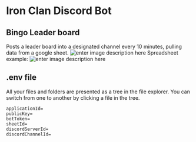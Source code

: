 # Iron Clan Discord Bot


## Bingo Leader board
Posts a leader board into a designated channel every 10 minutes, pulling data from a google sheet.
![enter image description here](https://i.imgur.com/eDov723.png)
Spreadsheet example:
![enter image description here](https://i.imgur.com/7z2WVxU.png)

## .env file

All your files and folders are presented as a tree in the file explorer. You can switch from one to another by clicking a file in the tree.

    applicationId=
    publicKey=
    botToken=
    sheetId=
    discordServerId=
    discordChannelId=

